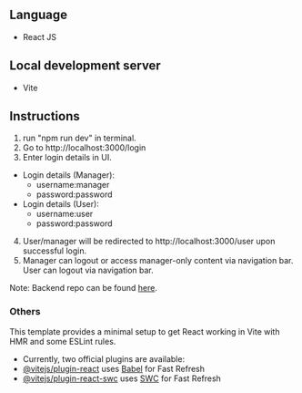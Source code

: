 ## Language
- React JS

## Local development server
- Vite
  
## Instructions
1. run "npm run dev" in terminal.
2. Go to http://localhost:3000/login
3. Enter login details in UI.
- Login details (Manager):
  - username:manager
  - password:password
- Login details (User):
  - username:user
  - password:password
4. User/manager will be redirected to http://localhost:3000/user upon successful login.
5. Manager can logout or access manager-only content via navigation bar. User can logout via navigation bar.

Note: Backend repo can be found [here](https://github.com/Ustiel/login-app-backend/). 




### Others
This template provides a minimal setup to get React working in Vite with HMR and some ESLint rules.

- Currently, two official plugins are available:
 - [@vitejs/plugin-react](https://github.com/vitejs/vite-plugin-react/blob/main/packages/plugin-react/README.md) uses [Babel](https://babeljs.io/) for Fast Refresh
 - [@vitejs/plugin-react-swc](https://github.com/vitejs/vite-plugin-react-swc) uses [SWC](https://swc.rs/) for Fast Refresh
